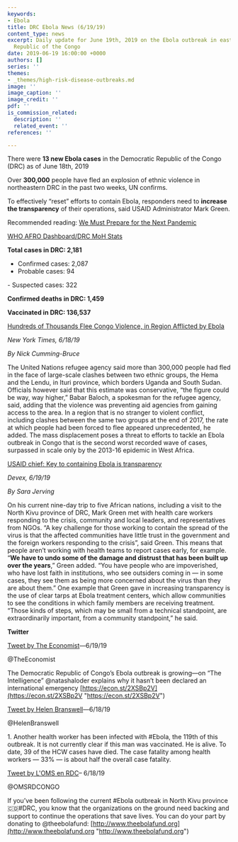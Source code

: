 ```yaml
---
keywords:
- Ebola
title: DRC Ebola News (6/19/19)
content_type: news
excerpt: Daily update for June 19th, 2019 on the Ebola outbreak in eastern Democratic
  Republic of the Congo
date: 2019-06-19 16:00:00 +0000
authors: []
series: ''
themes:
- _themes/high-risk-disease-outbreaks.md
image: ''
image_caption: ''
image_credit: ''
pdf: ''
is_commission_related:
  description: ''
  related_event: ''
references: ''

---
```

There were **13 new Ebola cases** in the Democratic Republic of the Congo (DRC) as of June 18th, 2019

Over **300,000** people have fled an explosion of ethnic violence in northeastern DRC in the past two weeks, UN confirms.

To effectively “reset” efforts to contain Ebola, responders need to **increase the transparency** of their operations, said USAID Administrator Mark Green.

Recommended reading: [We Must Prepare for the Next Pandemic](https://www.nytimes.com/2019/06/17/opinion/pandemic-fake-news.html)

[WHO AFRO Dashboard/DRC MoH Stats](http://translate.google.com/translate?hl=auto&langpair=auto|en&u=https%3A%2F%2Fus13.campaign-archive.com%2F%3Fu%3D89e5755d2cca4840b1af93176%26id%3D90d5d5ce4d%26e%3D34c0620338) 

**Total cases in DRC: 2,181**  
 - Confirmed cases: 2,087  
 - Probable cases: 94

\- Suspected cases: 322

**Confirmed deaths in DRC: 1,459**

**Vaccinated in DRC: 136,537**

[Hundreds of Thousands Flee Congo Violence, in Region Afflicted by Ebola](https://www.nytimes.com/2019/06/18/world/africa/congo-ethnic-violence-ebola.html)

_New York Times, 6/18/19_

_By Nick Cumming-Bruce_

The United Nations refugee agency said more than 300,000 people had fled in the face of large-scale clashes between two ethnic groups, the Hema and the Lendu, in Ituri province, which borders Uganda and South Sudan. Officials however said that this estimate was conservative, “the figure could be way, way higher,” Babar Baloch, a spokesman for the refugee agency, said, adding that the violence was preventing aid agencies from gaining access to the area. In a region that is no stranger to violent conflict, including clashes between the same two groups at the end of 2017, the rate at which people had been forced to flee appeared unprecedented, he added. The mass displacement poses a threat to efforts to tackle an Ebola outbreak in Congo that is the second worst recorded wave of cases, surpassed in scale only by the 2013-16 epidemic in West Africa.

[USAID chief: Key to containing Ebola is transparency](https://www.devex.com/news/usaid-chief-key-to-containing-ebola-is-transparency-95131)

_Devex, 6/19/19_

_By Sara Jerving_

On his current nine-day trip to five African nations, including a visit to the North Kivu province of DRC, Mark Green met with health care workers responding to the crisis, community and local leaders, and representatives from NGOs. “A key challenge for those working to contain the spread of the virus is that the affected communities have little trust in the government and the foreign workers responding to the crisis”, said Green. This means that people aren’t working with health teams to report cases early, for example. “**We have to undo some of the damage and distrust that has been built up over the years**,” Green added. “You have people who are impoverished, who have lost faith in institutions, who see outsiders coming in — in some cases, they see them as being more concerned about the virus than they are about them.” One example that Green gave in increasing transparency is the use of clear tarps at Ebola treatment centers, which allow communities to see the conditions in which family members are receiving treatment. “Those kinds of steps, which may be small from a technical standpoint, are extraordinarily important, from a community standpoint,” he said.

**Twitter**

[Tweet by The Economist](https://twitter.com/TheEconomist/status/1141328050287796225)—6/19/19

@TheEconomist

The Democratic Republic of Congo’s Ebola outbreak is growing—on “The Intelligence” @natashaloder explains why it hasn’t been declared an international emergency [https://econ.st/2XSBp2V](https://econ.st/2XSBp2V "https://econ.st/2XSBp2V")

[Tweet by Helen Branswell](https://twitter.com/HelenBranswell/status/1141082627308437509)—6/18/19

@HelenBranswell

1\. Another health worker has been infected with #Ebola, the 119th of this outbreak. It is not currently clear if this man was vaccinated. He is alive. To date, 39 of the HCW cases have died. The case fatality among health workers — 33% — is about half the overall case fatality.

[Tweet by L'OMS en RDC](https://twitter.com/OMSRDCONGO/status/1140951791384879105)– 6/18/19

@OMSRDCONGO

If you’ve been following the current #Ebola outbreak in North Kivu province 🇨🇩#DRC, you know that the organizations on the ground need backing and support to continue the operations that save lives. You can do your part by donating to @theebolafund: [http://www.theebolafund.org](http://www.theebolafund.org "http://www.theebolafund.org")